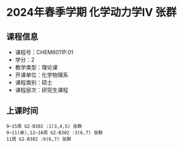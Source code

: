 # 2024年春季学期 化学动力学IV 张群






## 课程信息

- 课程号：CHEM6011P.01
- 学分：2
- 教学类型：理论课
- 开课单位：化学物理系
- 课程类别：硕士
- 课程层次：研究生课程

## 上课时间

```
9~15周 G2-B302 :1(3,4,5) 张群
9~11(单),12~16周 G2-B302 :3(6,7) 张群
11周 G2-B302 :6(6,7) 张群
```


